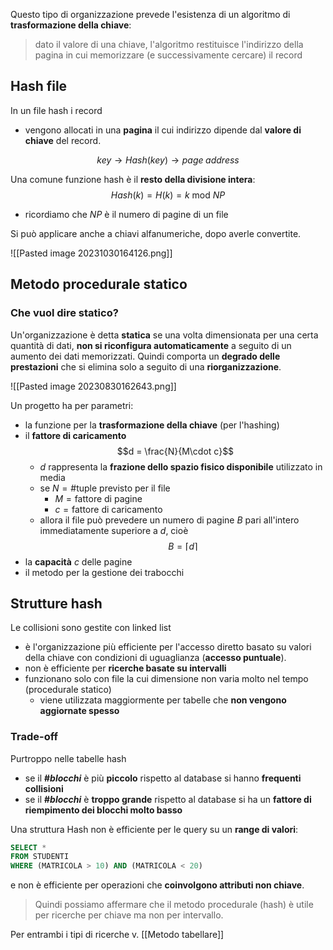 Questo tipo di organizzazione prevede l'esistenza di un algoritmo di **trasformazione della chiave**:
> dato il valore di una chiave, l'algoritmo restituisce l'indirizzo della pagina in cui memorizzare (e successivamente cercare) il record

## Hash file
In un file hash i record
- vengono allocati in una **pagina** il cui indirizzo dipende dal **valore di chiave** del record.

 $$key \to Hash(key) \to page\;address$$

Una comune funzione hash è il **resto della divisione intera**: $$Hash(k) = H(k) =  k \text{ mod } NP$$
- ricordiamo che $NP$ è il numero di pagine di un file

Si può applicare anche a chiavi alfanumeriche, dopo averle convertite.

![[Pasted image 20231030164126.png]]

## Metodo procedurale statico
### Che vuol dire statico?
Un'organizzazione è detta **statica** se una volta dimensionata per una certa quantità di dati, **non si riconfigura automaticamente** a seguito di un aumento dei dati memorizzati. Quindi comporta un **degrado delle prestazioni** che si elimina solo a seguito di una **riorganizzazione**.

![[Pasted image 20230830162643.png]]

Un progetto ha per parametri:
- la funzione per la **trasformazione della chiave** (per l'hashing)
- il **fattore di caricamento** $$d = \frac{N}{M\cdot c}$$
	- $d$ rappresenta la **frazione dello spazio fisico disponibile** utilizzato in media
	- se $N = \#\text{tuple previsto per il file}$
		- $M = \text{fattore di pagine}$
		- $c = \text{fattore di caricamento}$
	- allora il file può prevedere un numero di pagine $B$ pari all'intero immediatamente superiore a $d$, cioè $$B = \lceil d \rceil$$
- la **capacità** $c$ delle pagine
- il metodo per la gestione dei trabocchi

## Strutture hash
Le collisioni sono gestite con linked list
- è l'organizzazione più efficiente per l'accesso diretto basato su valori della chiave con condizioni di uguaglianza (**accesso puntuale**).
- non è efficiente per **ricerche basate su intervalli**
- funzionano solo con file la cui dimensione non varia molto nel tempo (procedurale statico)
	- viene utilizzata maggiormente per tabelle che **non vengono aggiornate spesso**

### Trade-off
Purtroppo nelle tabelle hash 
- se il **$\# blocchi$** è più **piccolo** rispetto al database si hanno **frequenti collisioni**
- se il **$\# blocchi$** è **troppo grande** rispetto al database si ha un **fattore di riempimento dei blocchi molto basso**

Una struttura Hash non è efficiente per le query su un **range di valori**:
```sql
SELECT *
FROM STUDENTI
WHERE (MATRICOLA > 10) AND (MATRICOLA < 20)
```

e non è efficiente per operazioni che **coinvolgono attributi non chiave**.

> Quindi possiamo affermare che il metodo procedurale (hash) è utile per ricerche per chiave ma non per intervallo.

Per entrambi i tipi di ricerche v. [[Metodo tabellare]]